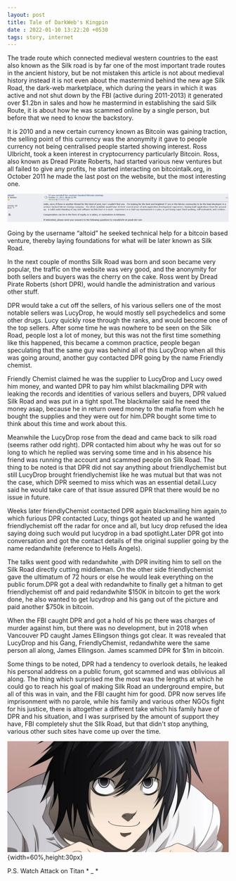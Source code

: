 ```yaml
---
layout: post
title: Tale of DarkWeb's Kingpin 
date : 2022-01-10 13:22:20 +0530
tags: story, internet
---
```

The trade route which connected medieval western countries to the east also known as the Silk road is by far one of the most important trade routes in the ancient history, but be not mistaken this article is not about medieval history  instead it is not even about the mastermind behind the new age Silk Road, the dark-web marketplace, which during the years in which it was active and not shut down by the FBI (active during 2011-2013) it generated over $1.2bn in sales and how he mastermind in establishing the said Silk Route, it is about how he was scammed online by a single person, but before that we need to know the backstory.

It is 2010 and a new certain currency known as Bitcoin was gaining traction, the selling point of this currency was the anonymity it gave to people currency not being centralised people started showing interest. Ross Ulbricht, took a keen interest in cryptocurrency particularly Bitcoin. Ross, also known as Dread Pirate Roberts, had started various new ventures but all failed to give any profits, he started interacting on bitcointalk.org, in October 2011 he made the last post on the website, but the most interesting one.

![Flaw in the plan](/assets/images/altoid.png)

Going by the username “altoid” he seeked technical help for a bitcoin based venture, thereby laying foundations for what will be later known as Silk Road.

In the next couple of months Silk Road was born and soon became very popular, the traffic on the website was very good, and the anonymity for both sellers and buyers was the cherry on the cake. Ross went by Dread Pirate Roberts (short DPR), would handle the administration and various other stuff.

DPR would take a cut off the sellers, of his various sellers one of the most notable sellers was LucyDrop, he would mostly sell psychedelics and some other drugs. Lucy quickly rose through the ranks, and would become one of the top sellers. After some time he was nowhere to be seen on the Silk Road, people lost a lot of money, but this was not the first time something like this happened, this became a common practice, people began speculating that the same guy was behind all of this LucyDrop when all this was going around, another guy contacted DPR going by the name Friendly chemist.

Friendly Chemist claimed he was the supplier to LucyDrop and Lucy owed him money, and wanted DPR to pay him whilst blackmailing DPR  with leaking the records and identities of various sellers and buyers, DPR valued Silk Road and was put in a tight spot.The blackmailer said he need the money asap, because he in return owed money to the mafia from which he bought the supplies and they were out for him.DPR bought some time to think about this time and work about this.

Meanwhile the LucyDrop rose from the dead and came back to silk road (seems rather odd right). DPR contacted him about why he was out for so long to which he replied  was serving some time and in his absence his friend was running the account and scammed people on Silk Road. The thing to be noted is that DPR did not say anything about friendlychemist but still LucyDrop brought friendlychemist like he was mutual but that was not the case, which DPR seemed to miss which was an essential detail.Lucy said he would take care of that issue assured DPR that there would be no issue in future.

Weeks later friendlyChemist contacted DPR again blackmailing him again,to which furious DPR contacted Lucy, things got heated up and he wanted friendlychemist off the radar for once and all, but lucy drop refused the idea saying doing such would put lucydrop in a bad spotlight.Later DPR got into conversation and got the contact details of the original supplier going by the name redandwhite (reference to Hells Angels).

The talks went good with redandwhite ,with DPR inviting him to sell on the Silk Road directly cutting middleman. On the other side friendlychemist gave the ultimatum of 72 hours or else he would leak everything on the public forum.DPR got a deal with redandwhite to finally get a hitman to get friendlychemist off and paid redandwhite $150K in bitcoin to get the work done, he also wanted to get lucydrop and his gang out of the picture and paid another $750k in bitcoin.

When the FBI caught DPR and got a hold of his pc there was charges of murder against him, but there was no development, but in 2018 when Vancouver PD caught James Ellingson things got clear. It was revealed that LucyDrop and his Gang, FriendlyChemist, redandwhite were the same person all along, James Ellingson. James scammed DPR for $1m in bitcoin.

Some things to be noted, DPR had a tendency to overlook details, he leaked his personal address on a public forum, got scammed and was oblivious all along. The thing which surprised me the most was the lengths at which he could go to reach his goal of making Silk Road an underground empire, but all of this was in vain, and the FBI caught him for good. DPR now serves life imprisonment with no parole, while his family and various other NGOs fight for his justice, there is altogether a different take which his family have of DPR and his situation, and I was surprised by the amount of support they have, FBI completely shut the SIlk Road, but that didn't stop anything, various other such sites have come up over the time.

![Meet L](/assets/images/l.webp){width=60%,height:30px}

P.S. Watch Attack on Titan * _ *